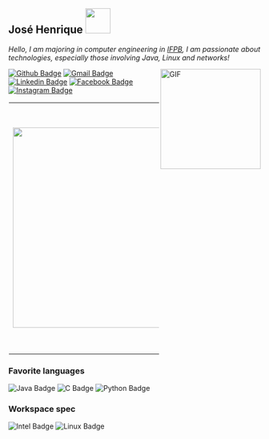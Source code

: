 <h2>José Henrique <img src="https://media.giphy.com/media/VgCDAzcKvsR6OM0uWg/giphy.gif" width="50"></h2>
<p><em>Hello, I am majoring in computer engineering in <a href="https://www.ifpb.edu.br/campinagrande">IFPB</a>, I am passionate about technologies, especially those involving Java, Linux and networks!
</em></p>

<img align='right' alt="GIF" src="https://media.giphy.com/media/M9gbBd9nbDrOTu1Mqx/giphy.gif" width="200">


[![Github Badge](https://img.shields.io/badge/github-%23100000.svg?&style=for-the-badge&logo=github&logoColor=white&link=mailto:https://github.com/Joshaby)](https://github.com/Joshaby)
[![Gmail Badge](https://img.shields.io/badge/gmail-D14836?&style=for-the-badge&logo=gmail&logoColor=white&link=mailto:josehenriquebrito55@gmail.com)](josehenriquebrito55@gmail.com/)
[![Linkedin Badge](https://img.shields.io/badge/linkedin-%230077B5.svg?&style=for-the-badge&logo=linkedin&logoColor=white&link=mailto:https://www.linkedin.com/in/jos%C3%A9-henrique-azevedo-de-brito-a305761b2/)](https://www.linkedin.com/in/jos%C3%A9-henrique-azevedo-de-brito-a305761b2/)
[![Facebook Badge](https://img.shields.io/badge/facebook-%231877F2.svg?&style=for-the-badge&logo=facebook&logoColor=white&link=mailto:https://www.facebook.com/Joshaby707)](https://www.facebook.com/Joshaby707/)
[![Instagram Badge](https://img.shields.io/badge/instagram-%23E4405F.svg?&style=for-the-badge&logo=instagram&logoColor=white&link=mailto:https://www.instagram.com/josehenrique707/)](https://www.instagram.com/josehenrique707/)

<center>
  <table style="width: 300px; align='right';" >
        <td><img width="400px" align="left" src="https://github-readme-stats.vercel.app/api/top-langs/?username=joshaby&layout=compact" /></td>
        <td><img width="495px" align="left" src="https://github-readme-stats.vercel.app/api?username=joshaby&show_icons=true&bg_color=FFF&text_color=000&title_color=14274e&icon_color=394867" /></td>  
  </table>
</center>

### Favorite languages
![Java Badge](https://img.shields.io/badge/java-%23ED8B00.svg?&style=for-the-badge&logo=java&logoColor=white)
![C Badge](https://img.shields.io/badge/c%20-%2300599C.svg?&style=for-the-badge&logo=c&logoColor=white)
![Python Badge](https://img.shields.io/badge/python%20-%2314354C.svg?&style=for-the-badge&logo=python&logoColor=white)

### Workspace spec

![Intel Badge](https://img.shields.io/badge/intel-core%20i5%208th-%230071C5.svg?&style=for-the-badge&logo=intel&logoColor=white)
![Linux Badge](https://img.shields.io/badge/KDE_Neon_5.20-Samsung%20x30%20-%230078D6.svg?&style=for-the-badge&logo=linux&logoColor=white)
